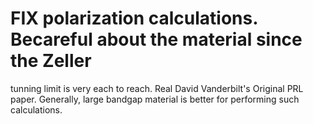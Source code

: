 # FIX polarization calculations. Becareful about the material since the Zeller
tunning limit is very each to reach. Real David Vanderbilt's Original PRL
paper.  Generally, large bandgap material is better for performing such
calculations.
